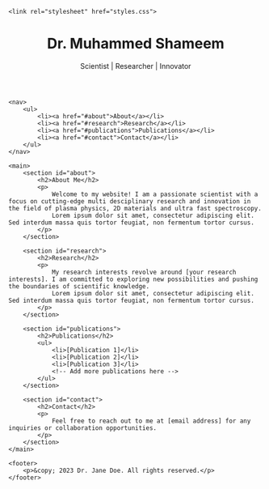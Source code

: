 <!DOCTYPE html>
<html lang="en">
<head>
    <meta charset="UTF-8">
    <meta name="viewport" content="width=device-width, initial-scale=1.0">
    
    <link rel="stylesheet" href="styles.css">
</head>
<body>
    <header>
        <h1>Dr. Muhammed Shameem</h1>
        <p>Scientist | Researcher | Innovator</p>
    </header>

    <nav>
        <ul>
            <li><a href="#about">About</a></li>
            <li><a href="#research">Research</a></li>
            <li><a href="#publications">Publications</a></li>
            <li><a href="#contact">Contact</a></li>
        </ul>
    </nav>

    <main>
        <section id="about">
            <h2>About Me</h2>
            <p>
                Welcome to my website! I am a passionate scientist with a focus on cutting-edge multi desciplinary research and innovation in the field of plasma physics, 2D materials and ultra fast spectroscopy.
                Lorem ipsum dolor sit amet, consectetur adipiscing elit. Sed interdum massa quis tortor feugiat, non fermentum tortor cursus.
            </p>
        </section>

        <section id="research">
            <h2>Research</h2>
            <p>
                My research interests revolve around [your research interests]. I am committed to exploring new possibilities and pushing the boundaries of scientific knowledge.
                Lorem ipsum dolor sit amet, consectetur adipiscing elit. Sed interdum massa quis tortor feugiat, non fermentum tortor cursus.
            </p>
        </section>

        <section id="publications">
            <h2>Publications</h2>
            <ul>
                <li>[Publication 1]</li>
                <li>[Publication 2]</li>
                <li>[Publication 3]</li>
                <!-- Add more publications here -->
            </ul>
        </section>

        <section id="contact">
            <h2>Contact</h2>
            <p>
                Feel free to reach out to me at [email address] for any inquiries or collaboration opportunities.
            </p>
        </section>
    </main>

    <footer>
        <p>&copy; 2023 Dr. Jane Doe. All rights reserved.</p>
    </footer>
</body>
</html>
